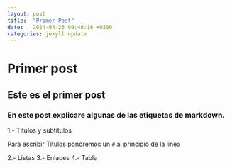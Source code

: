 ```yaml
---
layout: post
title:  "Primer Post"
date:   2024-04-23 09:48:16 +0200
categories: jekyll update
---
```

# Primer post
## Este es el primer post 
### En este post explicare algunas de las etiquetas de markdown.
1.- Titulos y subtitulos

Para escribir Titulos pondremos un `#` al principio de la linea 

2.- Listas
3.- Enlaces
4.- Tabla


[jekyll-docs]: https://jekyllrb.com/docs/home
[jekyll-gh]:   https://github.com/jekyll/jekyll
[jekyll-talk]: https://talk.jekyllrb.com/
